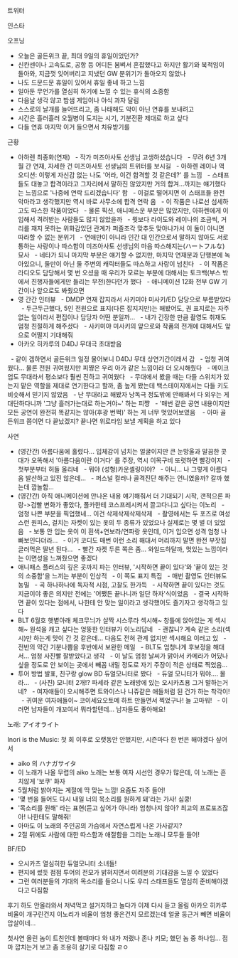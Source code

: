 


트위터



인스타

오프닝
- 오늘은 골든위크 끝, 최대 9일의 휴일이었던가? 
- 신칸센이나 고속도로, 공항 등 어디든 붐벼서 혼잡했다고 하지만 활기와 북적임이 돌아와, 지금껏 잊어버리고 지냈던 GW 분위기가 돌아오지 않았나
- 나도 드문드문 휴일이 있어서 휴일 좋네 하고 느낌
- 일아둔 무언가를 열심히 하기에 느낄 수 있는 휴식의 소중함
- 다음날 생각 않고 밤샘 게임이나 야식 과자 달림
- 스스로의 날개를 늘어뜨리고, 좀 나태해도 악이 아닌 연휴를 보내려고
- 시간은 흘러흘러 오월병이 도지는 시기, 기분전환 제대로 하고 싶다
- 다들 연휴 마지막 이거 들으면서 치유받기를

근황
- 아하렌 최종화(연재)
  - 작가 미즈아사토 선생님 고생하셨습니다
  - 무려 6년 3개월 간 연재, 자세한 건 미즈아사토 선생님의 트위터를 보시길
  - 아하렌 레이나 역 오디션: 이렇게 자신감 없는 나도 '어라, 이건 합격할 것 같은데?' 를 느낌
  - 스태프들도 대놓고 합격이라고 그자리에서 말하진 않았지만 거의 합겨...까지는 얘기했다는 느낌으로 '나중에 연락 드리겠습니다' 함
  - 이걸로 떨어지면 이 스태프들 완전 악마라고 생각했지만 역시 바로 사무소에 합격 연락 옴
  - 이 작품은 나로선 섬세하고도 따스한 작품이었다
  - 물론 픽션, 애니메스운 부분은 많았지만, 아하렌에게 이입해서 격려받는 사람들도 많지 않았을까
  - 뭣보다 라이도와 레이나의 조금씩, 거리를 재지 못하는 위화감있던 관계가 퍼즐조각 맞추듯 맞아나가서 이 둘이 아니면 따라할 수 없는 분위기
  - 연애만이 아니라 인간 대 인간으로서 말하지 않아도 서로 통하는 사랑이나 따스함이 미즈아사토 선생님의 마음 따스해지는(ハートフルな) 묘사
  - 네타가 되니 마지막 부분은 얘기할 수 없지만, 마지막 연재분과 단행본에 녹아있으니, 둘만이 아닌 둘 주변의 캐릭터들도 따스하고 사랑이 넘친다
  - 이 작품은 라디오도 담당해서 몇 번 오셨을 때 우리가 모르는 부분에 대해서는 토크백(부스 밖에서 진행자들에게만 들리는 무전)한다던가 했다
  - 애니메이션 12화 전부 GW 기간이나 앞으로도 봐줬으면
- 영 간간 인터뷰
  - DMDP 연재 잡지라서 사키미야 미사키/ED 담당으로 부름받았다
  - 두근두근했다, 5인 전원으로 표지(다른 잡지지만)는 해봤어도, 권 표지로는 자주 없는 일이라서 편집이나 담당자 어떤 분일까...
  - 내가 긴장한 만큼 촬영도 취재도 엄청 친절하게 해주셨다
  - 사키미야 미사키의 앞으로와 작품의 전개에 대해서도 앞으로 어떨지 기대해줘
- 아카오 히카루의 D4DJ 무대극 초대받음





  - 같이 겜하면서 골든위크 일정 물어보니 D4DJ 무대 상연기간이래서 감
  - 엄청 귀여웠다... 물론 전원 귀여웠지만 피쨩은 우리 아가 같은 느낌이라 더 오시해줬다
  - 메이크업도 무대라서 평소보다 훨씬 진하고 귀여웠다
  - 무대에서 봤을 때는 다들 스위치가 있는지 맡은 역할을 제대로 연기한다고 할까, 좀 높게 봤는데 백스테이지에서는 다들 키도 비슷해서 믿기지 않았음
  - 난 무대라고 해봤자 낭독극 정도밖에 안해봐서 다 외우는 게 대단하다니까 '그냥 흘러가는대로 하는거야~' 하는 피쨩
  - '매번 같은 공연 내용이지만 모든 공연이 완전히 똑같지는 않아(후광 번쩍)' 하는 게 너무 멋있어보였음 
  - 아마 골든위크 쯤이면 다 끝났겠지? 끝나면 위로타임 보낼 계획을 하고 있다

사연
- (영간간) 아름다움에 홀렸다... 입체감이 넘치는 얼굴이지만 큰 눈망울과 말끔한 콧대가 오똑해서 '아름다움이란 이거다' 를 주장, 역시 이목구비 또렷하면 빨강이지
  - 첫부분부터 허들 올리네
  - 뭐야 (성형)카운셀링이야?
  - 아니... 나 그렇게 아름다움 발산하고 있진 않은데...
  - 퍼스널 컬러나 골격진단 해주는 언니였을까? 갈까 했는데 깜놀함... 
- (영간간) 아직 애니메이션에 안나온 내용 얘기해줘서 더 기대되기 시작, 갠적으론 파랑->검빨 변화가 좋았다, 폴카한테 코스프레시켜서 끌고다니고 싶다는 이노리
  - 엄청 나쁜 부분을 픽업했네... 이건 삭제삭제삭제삭제
  - 촬영에서는 두 포즈로 여성스런 원피스, 걸치는 자켓이 있는 옷의 두 종류가 있었으나 실제로는 몇 벌 더 있었음
  - 보통 안 입는 옷이 이 흰색+연보라/연파랑 옷인데, 이거 입으면 성격 엄청 나빠보인다더라...
  - 이거 코디도 매번 이런 소리 해대서 머리까지 말면 완전 부잣집 글러먹은 딸년 된다...
  - 빨간 자켓 두른 쪽은 좀... 와일드하달까, 멋있는 느낌이라는 이면성을 느껴줬으면 좋겠다
- 애니패스 플러스의 깊은 곳까지 파는 인터뷰, '시작하면 끝이 있다'와 '끝이 있는 것의 소중함'을 느끼는 부분이 인상적
  - 이 쪽도 표지 특집
  - 매번 촬영도 인터뷰도 농밀
  - 곡 하나하나에 독자적 시점, 고찰도 한가득
  - 시작하면 끝이 있다는 것도 지금이야 좋은 의지만 전에는 '어쨌든 끝나니까 일단 하자'식이었음
  - 결국 시작하면 끝이 있다는 점에서, 나한테 안 맞는 일이라고 생각했어도 즐기자고 생각하고 있다
- BLT 6월호 햇볕아래 체크무늬가 살짝 시스루라 섹시해~ 창틀에 앉아있는 게 섹시해~ 원석을 캐고 싶다는 엉뚱한 인터뷰가 이노리답네
  - 괜찮니? 계속 같은 소리(섹시)만 하는게 맛이 간 것 같은데... 다음도 전혀 관계 없지만 섹시해요 이러고 있
  - 전반의 약간 기분나쁨을 후반에서 보완한 메일
  - BLT도 엄청나게 후보정을 해대서... 엄청 사진빨 잘받았다고 생각
  - 이 날도 엄청 날씨가 맑아서 카메라가 어딨나 싶을 정도로 안 보이는 곳에서 빼꼼 내밀 정도로 자기 주장이 적은 상태로 찍었음...
- 투어 방법 발표, 친구랑 glow BD 듀얼모니터로 봤다
  - 듀얼 모니터가 뭐야.... 몰라...
  - (사진) 모니터 2개!? 파세라 같은 노래방에 있는 오시카츠용 그거 말하는거네?
  - 여자애들이 오시해주면 트와이스나 니쥬같은 애들처럼 된 건가 하는 착각이!
  - 귀여운 여자애들이~ 코이세요오토메 하트 만들면서 찍었구나! 늘 고마워!
  - 이러면 남자들이 개꼬여서 뭐라할텐데... 남자들도 좋아해요!

노래: アイオライト

Inori is the Music: 첫 회 이후로 오랫동안 안했지만, 시즌마다 한 번은 해야겠다 싶어서
- aiko 의 ハナガサイタ
- 이 노래가 나올 무렵의 aiko 노래는 보통 여자 시선인 경우가 많은데, 이 노래는 흔치않게 '보쿠' 화자
- 5월처럼 밝아지는 계절에 딱 맞는 느낌! 요즘도 자주 들어!
- '몇 번을 들어도 다시 내일 너의 목소리를 원하게 돼'라는 가사! 심쿵! 
- '목소리를 원해' 라는 표현(듣고 싶어가 아니라) 엄청나지 않아? 최고의 프로포즈잖아! 나한테도 말해줘!
- 아마도 이 노래의 주인공의 가슴에서 자연스럽게 나온 가사같지?
- 2절 뒤에도 사람에 대한 따스함과 애절함을 그리는 노래니 모두들 들어!

BF/ED
- 오시카츠 열심히한 듀얼모니터 소녀들!
- 편지에 썼듯 점점 투어의 전모가 밝혀지면서 여려분의 기대감을 느낄 수 있었다
- 그런 여러분들의 기대의 목소리를 들으니 나도 우리 스태프들도 열심히 준비해야겠다고 다짐함

후기 하도 안올라와서 저녁먹고 설거지하고 놀다가 이제 다시 듣고 올림
아카오 히카루 비율이 개구린건지 이노리가 비율이 엄청 좋은건지 모르겠는데 얼굴 둥근거 빼면 비율이 압살이네...

첫사연 올린 놈이 트친인데 볼때마다 와 내가 저랬나 존나 키모; 했던 놈 중 하나임...
점마 깝치는거 보고 좀 조용히 살기로 다짐함 ㄹㅇ
